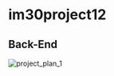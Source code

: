 # im30project12

## Back-End
![project_plan_1](https://user-images.githubusercontent.com/9318975/130405377-820d21c8-1334-4d5f-9ee9-f8f33554f2dc.jpg)
